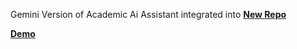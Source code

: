 Gemini Version of Academic Ai Assistant integrated into 
**[New Repo](https://github.com/AndrewPuig77/AI-Academic-Assistant)**

**[Demo](https://ai-academic-assistant-jexdozjvqwapp4pqus6d8ld.streamlit.app/)**
